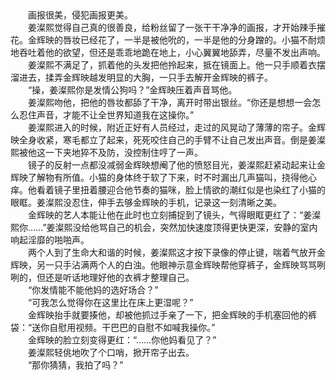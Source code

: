 <div>
<div>
<div>
<div>　　画报很美，侵犯画报更美。</div>

<div>　　姜澯熙觉得自己真的很善良，给粉丝留了一张干干净净的画报，才开始辣手摧花。金辉映的唇妆已经花了，一半是被他吮的，一半是他的分身蹭的。小猫不耐烦地吞吐着他的欲望，但还是乖乖地跪在地上，小心翼翼地舔弄，尽量不发出声响。</div>

<div>　　姜澯熙不满足了，抓着他的头发把他拎起来，抵在镜面上。他一只手顺着衣摆溜进去，揉弄金辉映越发明显的大胸，一只手去解开金辉映的裤子。</div>

<div>　　“操，姜澯熙你是发情公狗吗？”金辉映压着声音骂他。</div>

<div>　　姜澯熙吻他，把他的唇妆都舔了干净，离开时带出银丝。“你还是想想一会怎么忍住声音，才能不让全世界知道我在这操你。”</div>

<div>　　姜澯熙进入的时候，附近正好有人员经过，走过的风晃动了薄薄的帘子。金辉映全身收紧，寒毛都立了起来，死死咬住自己的手臂不让自己发出声音。倒是姜澯熙被他这一下夹地猝不及防，没控制住哼了一声。</div>

<div>　　镜子的反射一点都没减弱金辉映想阉了他的愤怒目光，姜澯熙赶紧动起来让金辉映了解物有所值。小猫的身体终于软了下来，时不时漏出几声猫叫，挠得他心痒。他看着镜子里扭着腰迎合他节奏的猫咪，脸上情欲的潮红似是也染红了小猫的眼眶。姜澯熙没忍住，伸手去够金辉映的手机，记录这一刻清晰之美。</div>

<div>　　金辉映的艺人本能让他在此时也立刻捕捉到了镜头，气得眼眶更红了：“姜澯熙你……”姜澯熙没给他骂自己的机会，突然加快速度顶得更快更深，安静的室内响起淫靡的啪啪声。</div>

<div>　　两个人到了生命大和谐的时候，姜澯熙这才按下录像的停止键，喘着气放开金辉映，另一只手沾满两个人的白浊。他眼神示意金辉映帮他穿裤子，金辉映骂骂咧咧的，但还是听话地理好他的衣裤才整理自己。</div>

<div>　　“你发情能不能他妈的选好场合？”</div>

<div>　　“可我怎么觉得你在这里比在床上更湿呢？”</div>

<div>　　金辉映抬手就要揍他，却被他抓过手亲了一下，把金辉映的手机塞回他的裤袋：“送你自慰用视频。干巴巴的自慰不如喊我操你。”</div>

<div>　　金辉映的脸立刻变得更红：“……你他妈看见了？”</div>

<div>　　姜澯熙轻佻地吹了个口哨，掀开帘子出去。</div>

<div>　　“那你猜猜，我拍了吗？”</div>

<div>　　</div>

<div>　　</div>

<div>　　</div>

<div>　　</div>

<div>　　</div>
</div>
</div>
</div>
